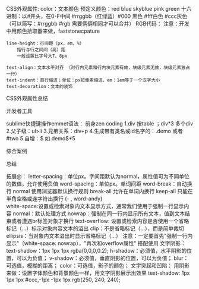CSS外观属性:
    color：文本颜色
        预定义颜色：red blue skyblue pink green
        十六进制：以#开头，在0-F中间 #rrggbb（红绿蓝）#000 黑色 #fff白色 #ccc灰色 （可以简写：#rrggbb #rgb 需要俩俩相同才可以合并）
        RGB代码：
        注意：开发中用颜色拾取器来做，faststonecpature

    line-height：行间距（px，em，%）
        指行与行之间间（高）距
        一般设置比字号大7、8px

    text-align：文本水平对齐 （对行内元素和行内块元素有效，块级元素无效，块级元素独占一行）
    text-indent：首行缩进；单位：px按像素缩进，em：1em等于一个汉字大小
    text-decoration：文本的装饰
CSS外观属性总结

开发者工具

sublime快捷键操作emmet语法：
    前身zen coding
    1.div 按table ；div*3 多个div
    2.父子级：ul>li
    3.兄弟关系：div+p
    4.生成带有类名或id名字的：.demo 或者 #two 
    5.自增：$ 如.demo$*5


综合案例

总结

拓展@：
    letter-spacing：单位px。字间距默认为normal，属性值可为不同单位的数值，允许使用负值 
    word-spacing：单位px。单词间距
    word-break：自动换行 
        normal 使用浏览器默认换行规则
        break-all 允许在单词内换行
        keep-all 只能在半角空格或连字符出换行 (- , word-andy)      
    white-space:设置或检索对象内文本显示方式，通常我们使用于强制一行显示内容
        normal：默认处理方式
        nowrap：强制在同一行内显示所有文本，值到文本结束或者遭遇br标签对象才换行
    text-overflow:
        设置或检索内容是否使用一个省略标记（...）标示对象内容文本的溢出
        clip：不是省略标记（...），而是简单裁切
        ellipsis：当对象内文本溢出时显示省略标记（...）
        注意：一定要首先"强制一行内显示"（white-space: nowrap），"再次和overflow属性" 搭配使用
    文字阴影：
        text-shadow：1px 1px 1px rgba(0,0,0,0.2);
        h-shadow：必须值，水平阴影的位置，可以为负值；
        v-shadow：必须值，垂直阴影的位置，可以为负值；
        blur：可选值，模糊的距离；
        color：可选值，影子的颜色；
    文字突起和凹陷：
        用阴影来做：设置字体颜色和背景颜色一样，用文字阴影展示出效果
        text-shadow: 1px 1px 1px #ccc,-1px -1px 1px rgb(250, 240, 240);
